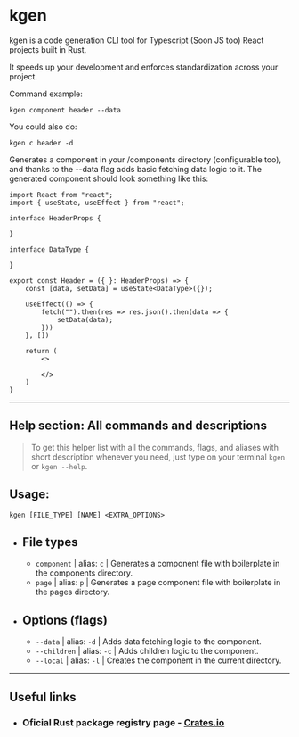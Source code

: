 # **kgen**

kgen is a code generation CLI tool for Typescript (Soon JS too) React projects built in Rust.

It speeds up your development and enforces standardization across your project.

Command example:

    kgen component header --data

You could also do:

    kgen c header -d

Generates a component in your /components directory (configurable too), and thanks to the --data flag adds basic fetching data logic to it.
The generated component should look something like this:


    import React from "react";
    import { useState, useEffect } from "react";

    interface HeaderProps {
        
    }

    interface DataType {
        
    }

    export const Header = ({ }: HeaderProps) => {
        const [data, setData] = useState<DataType>({});

        useEffect(() => {
            fetch("").then(res => res.json().then(data => {
                setData(data);
            }))
        }, [])

        return (
            <>
            
            </>
        )
    }

---

## Help section: All commands and descriptions

> To get this helper list with all the commands, flags, and aliases with short description whenever you need,
> just type on your terminal `kgen` or `kgen --help`.

## **Usage**: 
    
    kgen [FILE_TYPE] [NAME] <EXTRA_OPTIONS>

- ## File types
  -  `component` | alias: `c` | Generates a component file with boilerplate in the components directory.
  -  `page` | alias: `p` | Generates a page component file with boilerplate in the pages directory.

- ## Options (flags)
  - `--data` | alias: `-d` | Adds data fetching logic to the component.
  - `--children` | alias: `-c` | Adds children logic to the component.
  - `--local` | alias: `-l` | Creates the component in the current directory.

---

## Useful links

- ### Oficial Rust package registry page - [Crates.io](https://crates.io/crates/kgen)